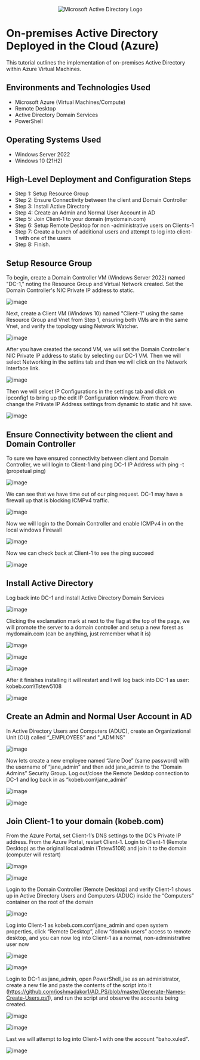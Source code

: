 <p align="center">
<img src="https://i.imgur.com/pU5A58S.png" alt="Microsoft Active Directory Logo"/>
</p>

<h1>On-premises Active Directory Deployed in the Cloud (Azure)</h1>
This tutorial outlines the implementation of on-premises Active Directory within Azure Virtual Machines.<br />

<h2>Environments and Technologies Used</h2>

- Microsoft Azure (Virtual Machines/Compute)
- Remote Desktop
- Active Directory Domain Services
- PowerShell

<h2>Operating Systems Used </h2>

- Windows Server 2022
- Windows 10 (21H2)

<h2>High-Level Deployment and Configuration Steps</h2>

- Step 1: Setup Resource Group
- Step 2: Ensure Connectivity between the client and Domain Controller 
- Step 3: Install Active Directory 
- Step 4: Create an Admin and Normal User Account in AD
- Step 5: Join Client-1 to your domain (mydomain.com)
- Step 6: Setup Remote Desktop for non -administrative users on Clients-1
- Step 7: Create a bunch of additional users and attempt to log into client-1 with one of the users
- Step 8: Finish.

<h2>Setup Resource Group</h2>

To begin, create a Domain Controller VM (Windows Server 2022) named "DC-1," noting the Resource Group and Virtual Network created. Set the Domain Controller's NIC Private IP address to static.

![image](https://github.com/Tstewart2408/Configure-Ad/assets/158493074/94bfb1b3-42eb-4601-9815-f1c640d58ca1)

Next, create a Client VM (Windows 10) named "Client-1" using the same Resource Group and Vnet from Step 1, ensuring both VMs are in the same Vnet, and verify the topology using Network Watcher.

![image](https://github.com/Tstewart2408/Configure-Ad/assets/158493074/5ee05b7c-6552-4102-bb46-00d5c4777348)

After you have created the second VM, we will set the Domain Controller's NIC Private IP address to static by selecting our DC-1 VM. Then we will select Networking in the settins tab and then we will click on the Network Interface link. 

![image](https://github.com/Tstewart2408/Configure-Ad/assets/158493074/6b83bc1c-5649-46eb-9874-6d9440750557)

Then we will selcet IP Configurations in the settings tab and click on ipconfig1 to bring up the edit IP Configuration window. From there we change the Priivate IP Address settings from dynamic to static and hit save. 

![image](https://github.com/Tstewart2408/Configure-Ad/assets/158493074/9ea2ed9d-9d6e-487e-86cb-8e5f96d30721)

<h2>Ensure Connectivity between the client and Domain Controller</h2>

To sure we have ensured connectivity between client and Domain Controller, we will login to Client-1 and ping DC-1 IP Address with ping -t (propetual ping)

![image](https://github.com/Tstewart2408/Configure-Ad/assets/158493074/7fc55150-0117-4793-b252-67d657c48d75)

We can see that we have time out of our ping request. DC-1 may have a firewall up that is blocking ICMPv4 traffic.

![image](https://github.com/Tstewart2408/Configure-Ad/assets/158493074/0a1cf864-dac7-41d6-a939-870904489870)

Now we will login to the Domain Controller and enable ICMPv4 in on the local windows Firewall

![image](https://github.com/Tstewart2408/Configure-Ad/assets/158493074/7c6e47e2-00c2-4a18-b4c1-8fe685974c63)

Now we can check back at Client-1 to see the ping succeed

![image](https://github.com/Tstewart2408/Configure-Ad/assets/158493074/055bf996-a59c-47f8-a0f7-6b192ef8a9e1)

<h2>Install Active Directory</h2>

Log back into DC-1 and install Active Directory Domain Services

![image](https://github.com/Tstewart2408/Configure-Ad/assets/158493074/82c5019a-5aee-471a-92e4-877912cf4aac)

Clicking the exclamation mark at next to the flag at the top of the page, we will promote the server to a domain controller and setup a new forest as mydomain.com (can be anything, just remember what it is)

![image](https://github.com/Tstewart2408/Configure-Ad/assets/158493074/e6b85216-5834-4e26-8359-5c7c751be7c9)

![image](https://github.com/Tstewart2408/Configure-Ad/assets/158493074/5958bb9b-4d50-4e70-925f-114c5a337ebb)

![image](https://github.com/Tstewart2408/Configure-Ad/assets/158493074/a209b4c1-2b84-4dcc-84f6-2636021c6cda)

After it finishes installing it will restart and I will log back into DC-1 as user: kobeb.com\Tstew5108

![image](https://github.com/Tstewart2408/Configure-Ad/assets/158493074/f932cad4-0445-4113-ad0a-ecc455038f9d)

<h2>Create an Admin and Normal User Account in AD</h2>

In Active Directory Users and Computers (ADUC), create an Organizational Unit (OU) called “_EMPLOYEES” and "_ADMINS"

![image](https://github.com/Tstewart2408/Configure-Ad/assets/158493074/c8e0c014-895d-4245-9d4d-a630bad7327e)

Now lets create a new employee named “Jane Doe” (same password) with the username of “jane_admin” and then add jane_admin to the “Domain Admins” Security Group. Log out/close the Remote Desktop connection to DC-1 and log back in as “kobeb.com\jane_admin”

![image](https://github.com/Tstewart2408/Configure-Ad/assets/158493074/0d4937e4-a02d-4c9f-bc00-aca66be03254)

![image](https://github.com/Tstewart2408/Configure-Ad/assets/158493074/68555c0e-6421-4c63-86e8-8aedc81c1b85)

<h2>Join Client-1 to your domain (kobeb.com)</h2>

From the Azure Portal, set Client-1’s DNS settings to the DC’s Private IP address. From the Azure Portal, restart Client-1. Login to Client-1 (Remote Desktop) as the original local admin (Tstew5108) and join it to the domain (computer will restart)

![image](https://github.com/Tstewart2408/Configure-Ad/assets/158493074/6ea1e3b2-c2c2-4b66-bc7c-a4e0c13fd27a)

![image](https://github.com/Tstewart2408/Configure-Ad/assets/158493074/2f1985cb-d5e1-4223-a28d-2249b5c2f2f8)

Login to the Domain Controller (Remote Desktop) and verify Client-1 shows up in Active Directory Users and Computers (ADUC) inside the “Computers” container on the root of the domain

![image](https://github.com/Tstewart2408/Configure-Ad/assets/158493074/96dd5ff4-8fd1-4477-bf44-205bc029219e)

Log into Client-1 as kobeb.com.com\jane_admin and open system properties, click “Remote Desktop”, allow “domain users” access to remote desktop, and you can now log into Client-1 as a normal, non-administrative user now

![image](https://github.com/Tstewart2408/Configure-Ad/assets/158493074/b92cf831-5926-4135-9834-d266654cd67b)

![image](https://github.com/Tstewart2408/Configure-Ad/assets/158493074/9f045094-878b-4709-aaf4-0c514fb4fe0d)

Login to DC-1 as jane_admin, open PowerShell_ise as an administrator, create a new file and paste the contents of the script into it (https://github.com/joshmadakor1/AD_PS/blob/master/Generate-Names-Create-Users.ps1), and run the script and observe the accounts being created. 

![image](https://github.com/Tstewart2408/Configure-Ad/assets/158493074/c1fe9ec0-eeee-43d4-a275-a73a1486e325)

![image](https://github.com/Tstewart2408/Configure-Ad/assets/158493074/0089f256-4e11-4098-b90c-98757a85a8f7)

Last we will attempt to log into Client-1 with one the account "baho.xuled". 

![image](https://github.com/Tstewart2408/Configure-Ad/assets/158493074/4692e95e-e786-490e-9c8b-86b21b121935)



































 




















